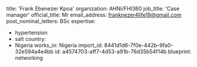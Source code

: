 title: 'Frank Ebenezer Kpoa'
organization: AHNi/FHI360
job_title: 'Case manager'
official_title: Mr
email_address: franknezer4life19@gmail.com
post_nominal_letters: BSc
expertise:
  - hypertension
  - salt
country:
  - Nigeria
works_in: Nigeria
import_id: 8441d1d6-7f0e-442b-9fa0-32e594a4e4bb
id: a4574703-aff7-4d53-a91b-76d35b54f14b
blueprint: networking
